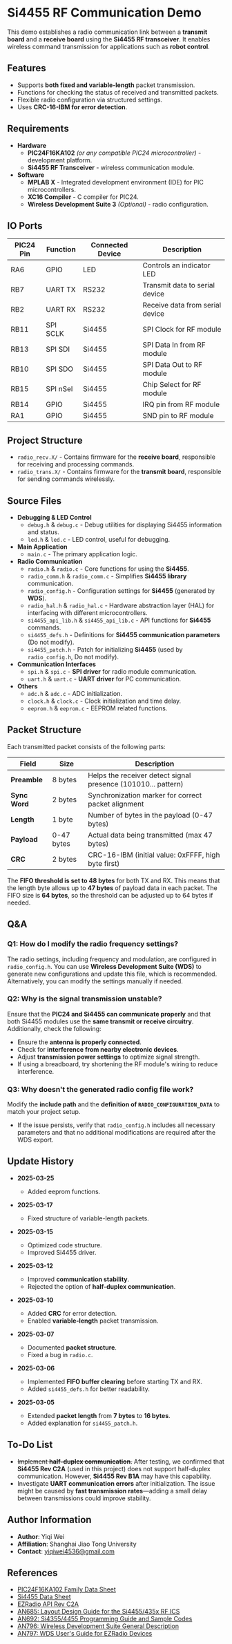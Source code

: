 # Si4455 RF Communication Demo

This demo establishes a radio communication link between a **transmit board** and a **receive board** using the **Si4455 RF transceiver**. It enables wireless command transmission for applications such as **robot control**.

## Features

- Supports **both fixed and variable-length** packet transmission.
- Functions for checking the status of received and transmitted packets.
- Flexible radio configuration via structured settings.
- Uses **CRC-16-IBM for error detection**.

## Requirements

- **Hardware**
  - **PIC24F16KA102** *(or any compatible PIC24 microcontroller)* - development platform.
  - **Si4455 RF Transceiver** - wireless communication module.
- **Software**
  - **MPLAB X** - Integrated development environment (IDE) for PIC microcontrollers.
  - **XC16 Compiler** - C compiler for PIC24.
  - **Wireless Development Suite 3** *(Optional)* - radio configuration.

## IO Ports

| PIC24 Pin | Function | Connected Device | Description                     |
| --------- | -------- | ---------------- | ------------------------------- |
| RA6       | GPIO     | LED              | Controls an indicator LED       |
| RB7       | UART TX  | RS232            | Transmit data to serial device  |
| RB2       | UART RX  | RS232            | Receive data from serial device |
| RB11      | SPI SCLK | Si4455           | SPI Clock for RF module         |
| RB13      | SPI SDI  | Si4455           | SPI Data In from RF module      |
| RB10      | SPI SDO  | Si4455           | SPI Data Out to RF module       |
| RB15      | SPI nSel | Si4455           | Chip Select for RF module       |
| RB14      | GPIO     | Si4455           | IRQ pin from RF module          |
| RA1       | GPIO     | Si4455           | SND pin to RF module            |

## Project Structure

- `radio_recv.X/` - Contains firmware for the **receive board**, responsible for receiving and processing commands.
- `radio_trans.X/` - Contains firmware for the **transmit board**, responsible for sending commands wirelessly.

## Source Files

- **Debugging & LED Control**
  - `debug.h` & `debug.c` - Debug utilities for displaying Si4455 information and status.
  - `led.h` & `led.c` - LED control, useful for debugging.
- **Main Application**
  - `main.c` - The primary application logic.
- **Radio Communication**
  - `radio.h` & `radio.c` - Core functions for using the **Si4455**.
  - `radio_comm.h` & `radio_comm.c` - Simplifies **Si4455 library** communication.
  - `radio_config.h` - Configuration settings for **Si4455** (generated by **WDS**).
  - `radio_hal.h` & `radio_hal.c` - Hardware abstraction layer (HAL) for interfacing with different microcontrollers.
  - `si4455_api_lib.h` & `si4455_api_lib.c` - API functions for **Si4455** commands.
  - `si4455_defs.h` - Definitions for **Si4455 communication parameters** (Do not modify).
  - `si4455_patch.h` - Patch for initializing **Si4455** (used by `radio_config.h`, Do not modify).
- **Communication Interfaces**
  - `spi.h` & `spi.c` - **SPI driver** for radio module communication.
  - `uart.h` & `uart.c` - **UART driver** for PC communication.
- **Others**
  - `adc.h` & `adc.c` - ADC initialization.
  - `clock.h` & `clock.c` - Clock initialization and time delay.
  - `eeprom.h` & `eeprom.c` - EEPROM related functions.

## Packet Structure

Each transmitted packet consists of the following parts:

| Field         | Size       | Description                                                   |
| ------------- | ---------- | ------------------------------------------------------------- |
| **Preamble**  | 8 bytes    | Helps the receiver detect signal presence (101010... pattern) |
| **Sync Word** | 2 bytes    | Synchronization marker for correct packet alignment           |
| **Length**    | 1 byte     | Number of bytes in the payload (0-47 bytes)                   |
| **Payload**   | 0-47 bytes | Actual data being transmitted (max 47 bytes)                  |
| **CRC**       | 2 bytes    | CRC-16-IBM (initial value: 0xFFFF, high byte first)           |

The **FIFO threshold is set to 48 bytes** for both TX and RX. This means that the length byte allows up to **47 bytes** of payload data in each packet. The FIFO size is **64 bytes**, so the threshold can be adjusted up to 64 bytes if needed.

## Q&A

### **Q1: How do I modify the radio frequency settings?**

The radio settings, including frequency and modulation, are configured in `radio_config.h`. You can use **Wireless Development Suite (WDS)** to generate new configurations and update this file, which is recommended. Alternatively, you can modify the settings manually if needed.

### **Q2: Why is the signal transmission unstable?**

Ensure that the **PIC24 and Si4455 can communicate properly** and that both Si4455 modules use the **same transmit or receive circuitry**. Additionally, check the following:

- Ensure the **antenna is properly connected**.
- Check for **interference from nearby electronic devices**.
- Adjust **transmission power settings** to optimize signal strength.
- If using a breadboard, try shortening the RF module's wiring to reduce interference.

### **Q3: Why doesn't the generated radio config file work?**

Modify the **include path** and the **definition of `RADIO_CONFIGURATION_DATA`** to match your project setup.

- If the issue persists, verify that `radio_config.h` includes all necessary parameters and that no additional modifications are required after the WDS export.

## Update History

- **2025-03-25**
  - Added eeprom functions.

- **2025-03-17**
  - Fixed structure of variable-length packets.

- **2025-03-15**
  - Optimized code structure.
  - Improved Si4455 driver.

- **2025-03-12**
  - Improved **communication stability**.
  - Rejected the option of **half-duplex communication**.
  
- **2025-03-10**
  - Added **CRC** for error detection.
  - Enabled **variable-length** packet transmission.
  
- **2025-03-07**
  - Documented **packet structure**.
  - Fixed a bug in `radio.c`.
  
- **2025-03-06**
  - Implemented **FIFO buffer clearing** before starting TX and RX.
  - Added `si4455_defs.h` for better readability.
  
- **2025-03-05**
  - Extended **packet length** from **7 bytes** to **16 bytes**.
  - Added explanation for `si4455_patch.h`.

## To-Do List

  - ~~Implement **half-duplex communication**.~~ After testing, we confirmed that **Si4455 Rev C2A** (used in this project) does not support half-duplex communication. However, **Si4455 Rev B1A** may have this capability.
  - Investigate **UART communication errors** after initialization. The issue might be caused by **fast transmission rates**—adding a small delay between transmissions could improve stability.

## Author Information

  - **Author**: Yiqi Wei
  - **Affiliation**: Shanghai Jiao Tong University
  - **Contact**: yiqiwei4536@gmail.com

## References

- [PIC24F16KA102 Family Data Sheet](https://ww1.microchip.com/downloads/en/DeviceDoc/39927c.pdf)
- [Si4455 Data Sheet](https://www.silabs.com/documents/public/data-sheets/Si4455.pdf)
- [EZRadio API Rev C2A](https://www.silabs.com/documents/public/application-notes/EZRadio_REVC2_API.zip)
- [AN685: Layout Design Guide for the Si4455/435x RF ICS](https://www.silabs.com/documents/public/application-notes/AN685.pdf)
- [AN692: Si4355/4455 Programming Guide and Sample Codes](https://www.silabs.com/documents/public/application-notes/AN692.pdf)
- [AN796: Wireless Development Suite General Description](https://www.silabs.com/documents/public/application-notes/AN796.pdf)
- [AN797: WDS User's Guide for EZRadio Devices](https://www.silabs.com/documents/public/application-notes/AN797.pdf)